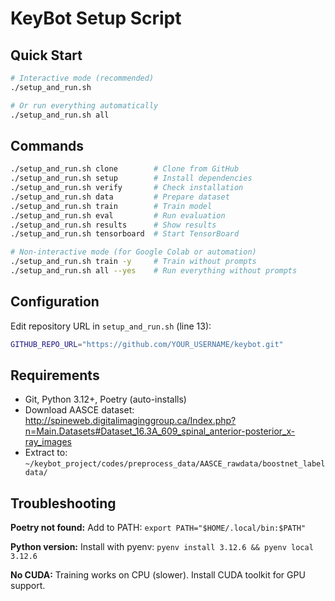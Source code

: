 # KeyBot Setup Script

## Quick Start

```bash
# Interactive mode (recommended)
./setup_and_run.sh

# Or run everything automatically
./setup_and_run.sh all
```

## Commands

```bash
./setup_and_run.sh clone        # Clone from GitHub
./setup_and_run.sh setup        # Install dependencies
./setup_and_run.sh verify       # Check installation
./setup_and_run.sh data         # Prepare dataset
./setup_and_run.sh train        # Train model
./setup_and_run.sh eval         # Run evaluation
./setup_and_run.sh results      # Show results
./setup_and_run.sh tensorboard  # Start TensorBoard

# Non-interactive mode (for Google Colab or automation)
./setup_and_run.sh train -y     # Train without prompts
./setup_and_run.sh all --yes    # Run everything without prompts
```

## Configuration

Edit repository URL in `setup_and_run.sh` (line 13):
```bash
GITHUB_REPO_URL="https://github.com/YOUR_USERNAME/keybot.git"
```

## Requirements

- Git, Python 3.12+, Poetry (auto-installs)
- Download AASCE dataset: http://spineweb.digitalimaginggroup.ca/Index.php?n=Main.Datasets#Dataset_16.3A_609_spinal_anterior-posterior_x-ray_images
- Extract to: `~/keybot_project/codes/preprocess_data/AASCE_rawdata/boostnet_labeldata/`

## Troubleshooting

**Poetry not found:** Add to PATH: `export PATH="$HOME/.local/bin:$PATH"`

**Python version:** Install with pyenv: `pyenv install 3.12.6 && pyenv local 3.12.6`

**No CUDA:** Training works on CPU (slower). Install CUDA toolkit for GPU support.

